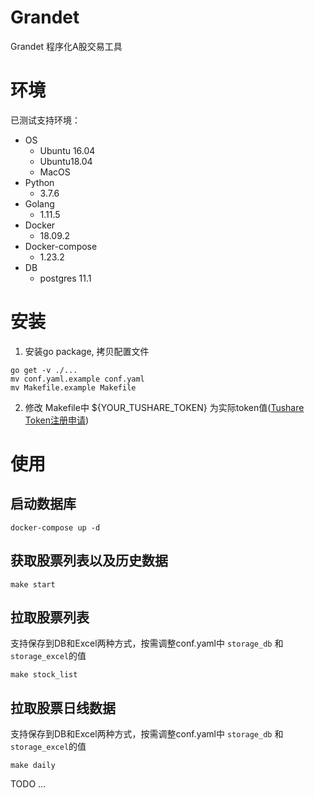 # Grandet
Grandet 程序化A股交易工具

# 环境
已测试支持环境：  
- OS
    - Ubuntu 16.04
    - Ubuntu18.04
    - MacOS
- Python
    - 3.7.6  
- Golang
    - 1.11.5  
- Docker
    - 18.09.2
- Docker-compose
    - 1.23.2
- DB
    - postgres 11.1

# 安装
1. 安装go package, 拷贝配置文件
```
go get -v ./...
mv conf.yaml.example conf.yaml
mv Makefile.example Makefile
```

2. 修改 Makefile中 ${YOUR_TUSHARE_TOKEN} 为实际token值([Tushare Token注册申请](https://tushare.pro/register?reg=238705))

# 使用
## 启动数据库
```
docker-compose up -d
```
## 获取股票列表以及历史数据
```
make start
```

## 拉取股票列表
支持保存到DB和Excel两种方式，按需调整conf.yaml中 `storage_db` 和 `storage_excel`的值
```
make stock_list
```

## 拉取股票日线数据
支持保存到DB和Excel两种方式，按需调整conf.yaml中 `storage_db` 和 `storage_excel`的值
```
make daily
```

TODO ...

